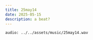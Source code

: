 ```yaml
---
title: 25may14
date: 2025-05-15
description: a beat?
---
```


`audio: ../../assets/music/25may14.wav`